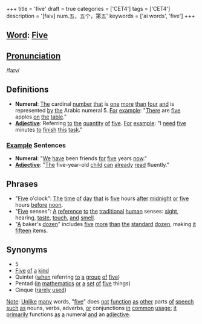 +++
title = 'five'
draft = true
categories = ['CET4']
tags = ['CET4']
description = '[faiv] num.五，五个，第五'
keywords = ['ai words', 'five']
+++

## [Word](/post/word/): [Five](/post/five/)

## [Pronunciation](/post/pronunciation/)
/faɪv/

## Definitions
- **Numeral**: [The](/post/the/) cardinal [number](/post/number/) [that](/post/that/) is [one](/post/one/) [more](/post/more/) [than](/post/than/) [four](/post/four/) [and](/post/and/) is represented [by](/post/by/) [the](/post/the/) Arabic numeral 5. [For](/post/for/) [example](/post/example/): "[There](/post/there/) are [five](/post/five/) apples [on](/post/on/) [the](/post/the/) [table](/post/table/)."
- **[Adjective](/post/adjective/)**: Referring [to](/post/to/) [the](/post/the/) [quantity](/post/quantity/) [of](/post/of/) [five](/post/five/). [For](/post/for/) [example](/post/example/): "I [need](/post/need/) [five](/post/five/) minutes [to](/post/to/) [finish](/post/finish/) [this](/post/this/) [task](/post/task/)."
  
### [Example](/post/example/) Sentences
- **Numeral**: "[We](/post/we/) [have](/post/have/) been friends [for](/post/for/) [five](/post/five/) years [now](/post/now/)."
- **[Adjective](/post/adjective/)**: "[The](/post/the/) five-year-old [child](/post/child/) [can](/post/can/) [already](/post/already/) [read](/post/read/) fluently."

## Phrases
- "[Five](/post/five/) o'clock": [The](/post/the/) [time](/post/time/) [of](/post/of/) [day](/post/day/) [that](/post/that/) is [five](/post/five/) hours [after](/post/after/) [midnight](/post/midnight/) [or](/post/or/) [five](/post/five/) hours [before](/post/before/) [noon](/post/noon/).
- "[Five](/post/five/) senses": [A](/post/a/) [reference](/post/reference/) [to](/post/to/) [the](/post/the/) [traditional](/post/traditional/) [human](/post/human/) senses: [sight](/post/sight/), hearing, [taste](/post/taste/), [touch](/post/touch/), [and](/post/and/) [smell](/post/smell/).
- "[A](/post/a/) baker's [dozen](/post/dozen/)" includes [five](/post/five/) [more](/post/more/) [than](/post/than/) [the](/post/the/) [standard](/post/standard/) [dozen](/post/dozen/), making [it](/post/it/) [fifteen](/post/fifteen/) items.

## Synonyms
- 5
- [Five](/post/five/) [of](/post/of/) [a](/post/a/) [kind](/post/kind/)
- Quintet ([when](/post/when/) referring [to](/post/to/) [a](/post/a/) [group](/post/group/) [of](/post/of/) [five](/post/five/))
- Pentad ([in](/post/in/) [mathematics](/post/mathematics/) [or](/post/or/) [a](/post/a/) [set](/post/set/) [of](/post/of/) [five](/post/five/) things)
- Cinque ([rarely](/post/rarely/) [used](/post/used/))

[Note](/post/note/): [Unlike](/post/unlike/) [many](/post/many/) words, "[five](/post/five/)" does [not](/post/not/) [function](/post/function/) [as](/post/as/) [other](/post/other/) parts [of](/post/of/) [speech](/post/speech/) [such](/post/such/) [as](/post/as/) nouns, verbs, adverbs, [or](/post/or/) conjunctions [in](/post/in/) [common](/post/common/) [usage](/post/usage/); [it](/post/it/) [primarily](/post/primarily/) functions [as](/post/as/) [a](/post/a/) numeral [and](/post/and/) an [adjective](/post/adjective/).

